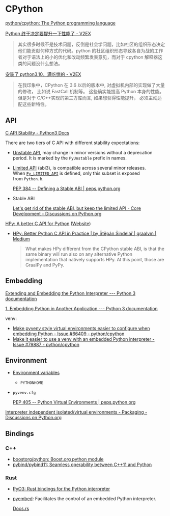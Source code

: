 # CPython
[python/cpython: The Python programming language](https://github.com/python/cpython)

[Python 终于决定要提升一下性能了 - V2EX](https://www.v2ex.com/t/776893)
> 其实很多时候不是技术问题，反倒是社会学问题，比如社区的组织形态决定他们能贡献何种方式的代码。python 的社区组织形态导致各自为战的工作者对于语法上的小的优化和改动频繁发表意见，而对于 cpython 解释器这类的问题没什么想法。

[安装了 python3.10，满吃惊的 - V2EX](https://www.v2ex.com/t/843931)
> 在我印象中，CPython 在 3.6 以后的版本中, 对虚拟机内部的实现做了大量的修改， 比如说 FastCall 机制等。 这些确实能提高 Python 本身的性能。但是对于 C/C++实现的第三方库而言, 如果想获得性能提升， 必须主动适配这些新特性。

## API
[C API Stability - Python3 Docs](https://docs.python.org/3/c-api/stable.html)

There are two tiers of C API with different stability expectations:
- [Unstable API](https://docs.python.org/3/c-api/stable.html#unstable-c-api), may change in minor versions without a deprecation period. It is marked by the `PyUnstable` prefix in names.

- [Limited API](https://docs.python.org/3/c-api/stable.html#limited-c-api) (abi3), is compatible across several minor releases. When [`Py_LIMITED_API`](https://docs.python.org/3/c-api/stable.html#c.Py_LIMITED_API "Py_LIMITED_API") is defined, only this subset is exposed from `Python.h`.

  [PEP 384 -- Defining a Stable ABI | peps.python.org](https://peps.python.org/pep-0384/)

- Stable ABI

  [Let's get rid of the stable ABI, but keep the limited API - Core Development - Discussions on Python.org](https://discuss.python.org/t/lets-get-rid-of-the-stable-abi-but-keep-the-limited-api/18458)

[HPy: A better C API for Python](https://github.com/hpyproject/hpy/) ([Website](https://hpyproject.org/))
- [HPy: Better Python C API in Practice | by Štěpán Šindelář | graalvm | Medium](https://medium.com/graalvm/hpy-better-python-c-api-in-practice-79328246e2f8)

  > What makes HPy different from the CPython stable ABI, is that the same binary will run also on any alternative Python implementation that natively supports HPy. At this point, those are GraalPy and PyPy.

## Embedding
[Extending and Embedding the Python Interpreter --- Python 3 documentation](https://docs.python.org/3/extending/index.html#extending-index)

[1\. Embedding Python in Another Application --- Python 3 documentation](https://docs.python.org/3/extending/embedding.html#embedding-python-in-c)

venv:
- [Make pyvenv style virtual environments easier to configure when embedding Python - Issue #66409 - python/cpython](https://github.com/python/cpython/issues/66409)
- [Make it easier to use a venv with an embedded Python interpreter - Issue #79887 - python/cpython](https://github.com/python/cpython/issues/79887)

## Environment
- [Environment variables](https://docs.python.org/3/using/cmdline.html#environment-variables)
  - `PYTHONHOME`
- `pyvenv.cfg`

  [PEP 405 -- Python Virtual Environments | peps.python.org](https://peps.python.org/pep-0405/)

[Interpreter independent isolated/virtual environments - Packaging - Discussions on Python.org](https://discuss.python.org/t/interpreter-independent-isolated-virtual-environments/5378)

## Bindings
### C++
- [boostorg/python: Boost.org python module](https://github.com/boostorg/python)
- [pybind/pybind11: Seamless operability between C++11 and Python](https://github.com/pybind/pybind11)

### Rust
- [PyO3: Rust bindings for the Python interpreter](https://github.com/PyO3/pyo3)
- [pyembed](https://gregoryszorc.com/docs/pyoxidizer/main/pyembed.html): Facilitates the control of an embedded Python interpreter.
  
  [Docs.rs](https://docs.rs/pyembed/latest/pyembed/)